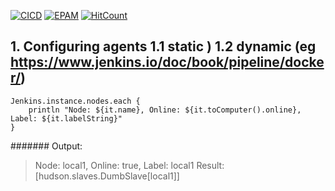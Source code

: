 [![CICD](https://img.shields.io/badge/HarrierPanels-CI%2FCD-blue)](./)
[![EPAM](https://img.shields.io/badge/Cloud&DevOps%20UA%20Lab%202nd%20Path-Jenkins%20Task-orange)](./)
[![HitCount](https://hits.dwyl.com/HarrierPanels/my-java-project.svg?style=flat&show=unique)](http://hits.dwyl.com/HarrierPanels/my-java-project)
<br>

## 1. Configuring agents 1.1 static ) 1.2 dynamic (eg https://www.jenkins.io/doc/book/pipeline/docker/)

```
Jenkins.instance.nodes.each {
    println "Node: ${it.name}, Online: ${it.toComputer().online}, Label: ${it.labelString}"
}
```
####### Output:
> Node: local1, Online: true, Label: local1
> Result: [hudson.slaves.DumbSlave[local1]]
